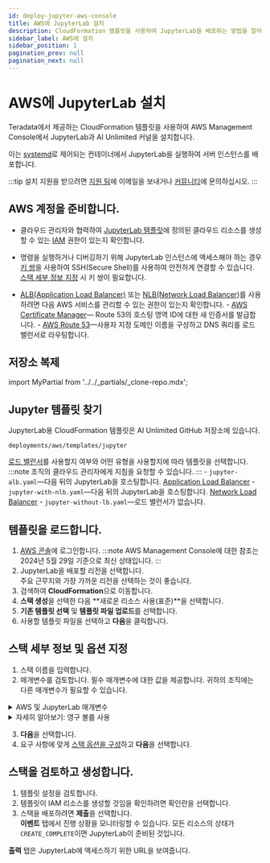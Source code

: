 ```yaml
---
id: deploy-jupyter-aws-console
title: AWS에 JupyterLab 설치
description: CloudFormation 템플릿을 사용하여 JupyterLab을 배포하는 방법을 알아보십시오.
sidebar_label: AWS에 설치
sidebar_position: 1
pagination_prev: null
pagination_next: null
---
```


# AWS에 JupyterLab 설치

Teradata에서 제공하는 CloudFormation 템플릿을 사용하여 AWS Management Console에서 JupyterLab과 AI Unlimited 커널을 설치합니다. 

이는 [systemd](../../glossary.md#systemd)로 제어되는 컨테이너에서 JupyterLab을 실행하여 서버 인스턴스를 배포합니다.

:::tip
설치 지원을 받으려면 <a href="mailto:aiunlimited.support@Teradata.com">지원 팀</a>에 이메일을 보내거나 [커뮤니티](https://support.teradata.com/community?id=community_forum&sys_id=b0aba91597c329d0e6d2bd8c1253affa)에 문의하십시오.
:::

## AWS 계정을 준비합니다.

- 클라우드 관리자와 협력하여 [JupyterLab 템플릿](https://github.com/Teradata/ai-unlimited/tree/develop/deployments/aws/templates/jupyter)에 정의된 클라우드 리소스를 생성할 수 있는 [IAM](https://aws.amazon.com/iam/) 권한이 있는지 확인합니다.

- 명령을 실행하거나 디버깅하기 위해 JupyterLab 인스턴스에 액세스해야 하는 경우 [키 쌍](https://docs.aws.amazon.com/AWSEC2/latest/UserGuide/ec2-key-pairs.html)을 사용하여 SSH(Secure Shell)를 사용하여 안전하게 연결할 수 있습니다. [스택 세부 정보 지정](#specify-stack-details-and-options) 시 키 쌍이 필요합니다.
  
- [ALB(Application Load Balancer)](https://docs.aws.amazon.com/elasticloadbalancing/latest/application/application-load-balancer-getting-started.html) 또는 [NLB(Network Load Balancer)](https://docs.aws.amazon.com/elasticloadbalancing/latest/network/network-load-balancer-getting-started.html)를 사용하려면 다음 AWS 서비스를 관리할 수 있는 권한이 있는지 확인합니다.
	\- [AWS Certificate Manager](https://docs.aws.amazon.com/acm/)— Route 53의 호스팅 영역 ID에 대한 새 인증서를 발급합니다.
	\- [AWS Route 53](https://docs.aws.amazon.com/Route53/latest/DeveloperGuide/Welcome.html)—사용자 지정 도메인 이름을 구성하고 DNS 쿼리를 로드 밸런서로 라우팅합니다.


## 저장소 복제

import MyPartial from '../../_partials/_clone-repo.mdx';

<MyPartial />


## Jupyter 템플릿 찾기

JupyterLab용 CloudFormation 템플릿은 AI Unlimited GitHub 저장소에 있습니다.

`deployments/aws/templates/jupyter`

[로드 밸런서](../../glossary.md#load-balancer)를 사용할지 여부와 어떤 유형을 사용할지에 따라 템플릿을 선택합니다.
:::note
조직의 클라우드 관리자에게 지침을 요청할 수 있습니다.
:::
    \- `jupyter-alb.yaml`—다음 뒤의 JupyterLab을 호스팅합니다. [Application Load Balancer](../../glossary.md#application-load-balancer)
    \- `jupyter-with-nlb.yaml`—다음 뒤의 JupyterLab을 호스팅합니다. [Network Load Balancer](../../glossary.md#network-load-balancer)
    \- `jupyter-without-lb.yaml`—로드 밸런서가 없습니다.


## 템플릿을 로드합니다.	

1. [AWS 콘솔](https://aws.amazon.com)에 로그인합니다.
   :::note
   AWS Management Console에 대한 참조는 2024년 5월 29일 기준으로 최신 상태입니다.
   :::
2. JupyterLab을 배포할 리전을 선택합니다.<br/>
   주요 근무지와 가장 가까운 리전을 선택하는 것이 좋습니다.
3. 검색하여 **CloudFormation**으로 이동합니다.
4. **스택 생성**을 선택한 다음 **새로운 리소스 사용(표준)**을 선택합니다.
5. **기존 템플릿 선택** 및 **템플릿 파일 업로드**를 선택합니다.
6. 사용할 템플릿 파일을 선택하고 **다음**을 클릭합니다.


## 스택 세부 정보 및 옵션 지정

1. 스택 이름을 입력합니다.
2. 매개변수를 검토합니다. 필수 매개변수에 대한 값을 제공합니다. 귀하의 조직에는 다른 매개변수가 필요할 수 있습니다.

<details>

<summary>AWS 및 JupyterLab 매개변수</summary>

| 매개변수 | 설명 | 노트 
|---------|-------------|-----------|
| InstanceType | 서비스에 사용하려는 EC2 인스턴스 유형입니다. | 필수 사항(기본값 제공)<br/>기본값: t3.small<br/>비용을 절감하려면 기본 인스턴스 유형을 사용하는 것이 좋습니다. |
| RootVolumeSize | 인스턴스에 연결하려는 루트 디스크의 크기(GB)입니다. | 필수 사항(기본값 제공)<br/>기본값: 8<br/>8~1000 사이의 값을 지원합니다. |
| TerminationProtection | 인스턴스 종료 보호를 활성화합니다. | 필수 사항(기본값 제공)<br/>기본값: false |
|IamRole | CloudFormation에서 새로운 IAM 역할을 만들어야 하는지 아니면 기존 역할을 사용해야 하는지 지정합니다. | 필수 사항(기본값 제공)<br/>기본값: 신규<br/>지원되는 옵션은 다음과 같습니다. 신규 또는 기존 |
|IamRoleName | 인스턴스에 할당할 IAM 역할의 이름으로, 기존 IAM 역할이거나 새로 생성된 IAM 역할일 수 있습니다. | 선택 사항(기본값 제공)<br/>기본값: ai-unlimited-iam-role<br/>새 IAM 역할의 이름을 지정하는 경우 CloudFormation에 CAPABILITY_NAMED_IAM 기능이 필요합니다. 자동 생성된 이름을 사용하려면 이 값을 비워 둡니다. |
|IamPermissions<br/>Boundary | 인스턴스에 할당된 IAM 역할과 연결할 IAM 권한 경계의 ARN입니다.| 선택 사항<br/>기본값: NA|
|AvailabilityZone | 인스턴스를 배포할 가용성 영역입니다. | 필수 사항<br/>기본값: NA<br/>값은 서브넷, 기존 볼륨의 영역과 일치해야 하며 인스턴스 유형은 선택한 영역에서 사용할 수 있어야 합니다. |
|LoadBalancing		|인스턴스에 NLB를 통해 액세스할지 여부를 지정합니다. | 필수 사항(기본값 제공)<br/>기본값: NetworkLoadBalancer<br/>지원되는 옵션은 다음과 같습니다. NetworkLoadBalancer 또는 없음 |
|LoadBalancerScheme	| 로드 밸런서를 사용하는 경우 이 필드는 인스턴스에 인터넷에서 액세스할 수 있는지 아니면 VPC 내에서만 액세스할 수 있는지 여부를 지정합니다. | 선택 사항(기본값 제공)<br/>기본값: Internet-facing<br/> Internet-facing 로드 밸런서의 DNS 이름은 노드의 공용 IP 주소로 공개적으로 확인 가능합니다. 따라서 Internet-facing 로드 밸런서는 인터넷을 통해 클라이언트의 요청을 라우팅할 수 있습니다. 내부 로드 밸런서의 노드는 개인 IP 주소만 갖습니다. 내부 로드 밸런서의 DNS 이름은 노드의 개인 IP 주소로 공개적으로 확인 가능합니다. 따라서 내부 로드 밸런서는 로드 밸런서의 VPC에 액세스할 수 있는 클라이언트의 요청을 라우팅할 수 있습니다.|
|Private	|서비스가 공용 IP가 없는 개인 네트워크에 배포되는지 여부를 지정합니다.| 필수 사항<br/>기본값: false<br/>관리자가 있는 서브넷에서 `공용 IPv4 주소 자동 할당 활성화` 옵션을 선택했는지 확인합니다. 이 옵션을 선택하지 않으면 설치가 실패할 수 있습니다.|
|Session	|AWS Session Manager를 사용하여 인스턴스에 액세스할 수 있는지 여부를 지정합니다.| 필수 사항<br/>기본값: false |
|Vpc		|인스턴스를 배포할 네트워크입니다.|필수 사항<br/>기본값: NA|
|Subnet	|인스턴스를 배포하려는 하위 네트워크입니다. |필수 사항<br/>기본값: NA<br/>서브넷은 선택한 가용성 영역에 있어야 합니다.|
|KeyName		|인스턴스가 시작된 후 인스턴스에 안전하게 연결할 수 있는 공용/개인 키 쌍입니다. AWS 계정을 만들 때 선호하는 리전에서 만드는 키 쌍입니다.| 선택 사항<br/>기본값: NA<br/>SSH 키를 포함하지 않으려면 이 필드를 비워둡니다.|
|AccessCIDR	|인스턴스에 액세스할 수 있는 CIDR IP 주소 범위입니다.| 선택 사항<br/>기본값: NA<br/>이 값을 신뢰할 수 있는 IP 범위로 설정하는 것이 좋습니다. 사용자 지정 보안 그룹 수신 규칙을 만들지 않는 한 AccessCIDR, PrefixList 또는 SecurityGroup 중 하나 이상을 정의하여 인바운드 트래픽을 허용합니다.|
|PrefixList			| 인스턴스와 통신하는 데 사용할 수 있는 접두사 목록입니다. 동일한 정책 시행이 필요한 IP 주소 범위 세트를 정의하는 CIDR 블록의 컬렉션입니다. | 선택 사항<br/>기본값: NA<br/>사용자 지정 보안 그룹 수신 규칙을 만들지 않는 한 AccessCIDR, PrefixList 또는 SecurityGroup 중 하나 이상을 정의하여 인바운드 트래픽을 허용합니다.|
|SecurityGroup	|인스턴스에 대한 인바운드 및 아웃바운드 트래픽을 제어하는 가상 방화벽입니다.| 선택 사항<br/>기본값: NA<br/>인스턴스에 액세스할 수 있는 프로토콜, 포트 및 IP 주소 또는 CIDR 블록을 지정하는 규칙 세트로 구현됩니다. 사용자 지정 보안 그룹 수신 규칙을 만들지 않는 한 AccessCIDR, PrefixList 또는 SecurityGroup 중 하나 이상을 정의하여 인바운드 트래픽을 허용합니다.|
|UsePersistentVolume| 데이터를 저장하기 위해 새 영구 볼륨을 사용할지 기존 영구 볼륨을 사용할지 지정합니다. 매개변수 섹션 아래의 *자세히 알아보기: 영구 볼륨 사용*을 참조하십시오. |선택 사항(기본값 제공)<br/>기본값: 신규<br/>지원되는 옵션은 사용 사례에 따라 새 영구 볼륨 또는 기존 영구 볼륨입니다.|
|PersistentVolumeSize	|인스턴스에 연결할 수 있는 영구 볼륨의 크기(GB)입니다.|필수 사항(기본값 제공)<br/>기본값: 20<br/>8~1000 사이의 값을 지원합니다.|
|ExistingPersistent<br/>VolumeId		|인스턴스에 연결할 수 있는 기존 영구 볼륨의 ID입니다.| UsePersistentVolume이 기존으로 설정된 경우 필수 사항<br/>기본값: NA<br/>영구 볼륨은 AI Unlimited 인스턴스와 동일한 가용성 영역에 있어야 합니다.|
|PersistentVolume<br/>DeletionPolicy		|CloudFormation 배포를 삭제할 때의 영구 볼륨 동작입니다.| 필수 사항(기본값 제공)<br/>기본값: 유지<br/>지원되는 옵션은 다음과 같습니다. 삭제, 유지, RetainExceptOnCreate 및 스냅샷.|
|LatestAmiId	|AMI의 최신 버전을 가리키는 이미지의 ID입니다. 이 값은 SSM 조회에 사용됩니다.|필수 사항(기본값 제공)<br/>기본값: NA<br/>이 배포는 사용 가능한 최신 ami-amazon-linux-latest/amzn2-ami-hvm-x86_64-gp2 이미지를 사용합니다.<br/>중요: 이 값을 변경하면 스택이 손상될 수 있습니다.|
| JupyterHttpPort | JupyterLab 서비스 UI에 액세스하는 포트입니다. | 필수 사항(기본값 제공)<br/>기본값: 8888|
| JupyterVersion | 배포하려는 JupyterLab 버전입니다. | 필수 사항(기본값 제공)<br/>기본값: 최신<br/>값은 컨테이너 버전 태그입니다(예: 최신). |
| JupyterToken | UI에서 JupyterLab에 액세스하는 데 사용되는 토큰 또는 비밀번호입니다. | 필수 사항<br/>기본값: NA<br/>토큰은 문자로 시작해야 하며 영숫자만 포함해야 합니다. 허용되는 패턴은 ^[a-zA-Z][a-zA-Z0-9-]*입니다. |
</details>

<details>

<summary>자세히 알아보기: 영구 볼륨 사용</summary>

JupyterLab 인스턴스는 컨테이너에서 실행되고 인스턴스의 루트 볼륨에 있는 데이터베이스에 구성 데이터를 저장합니다. 인스턴스를 종료, 다시 시작 또는 스냅샷하고 다시 시작해도 이 데이터가 유지됩니다. 

영구 볼륨은 컨테이너화된 애플리케이션의 데이터를 해당 애플리케이션이 실행되는 컨테이너, 포드 또는 노드의 수명을 넘어 저장합니다. 

**영구 볼륨 없음**

컨테이너, 포드 또는 노드가 충돌하거나 종료되면 JupyterLab 구성 데이터가 손실됩니다. 새로운 JupyterLab 인스턴스를 배포할 수 있지만 손실된 인스턴스와 동일한 상태로는 배포할 수 없습니다.

**영구 볼륨 사용**

컨테이너, 포드 또는 노드가 충돌하거나 종료되고 JupyterLab 구성 데이터가 영구 볼륨에 저장된 경우 손실된 인스턴스와 동일한 구성을 갖는 새 JupyterLab 인스턴스를 배포할 수 있습니다.

**예**

1. JupyterLab을 배포하고 다음 매개변수를 포함합니다.
   - `UsePersistentVolume`: **신규**
   - `PersistentVolumeDeletionPolicy`: **유지**
3. 스택을 생성한 후 **출력** 탭에서 `volume-id`를 기록해 둡니다.
4. JupyterLab을 사용합니다.
5. JupyterLab 인스턴스가 손실된 경우 JupyterLab을 다시 배포하고 다음 매개변수를 포함합니다.
   - `UsePersistentVolume`: **신규**
   - `PersistentVolumeDeletionPolicy`: **유지** 
   - `ExistingPersistentVolumeId`: 2단계에서 기록한 값
   
 새로운 JupyterLab 인스턴스는 손실된 인스턴스와 동일한 구성을 갖습니다.

</details>

3. **다음**을 선택합니다.
4. 요구 사항에 맞게 [스택 옵션을 구성](https://docs.aws.amazon.com/AWSCloudFormation/latest/UserGuide/cfn-console-add-tags.html)하고 **다음**을 선택합니다. 


## 스택을 검토하고 생성합니다.

1. 템플릿 설정을 검토합니다. 
2. 템플릿이 IAM 리소스를 생성할 것임을 확인하려면 확인란을 선택합니다. 
3. 스택을 배포하려면 **제출**을 선택합니다.<br />
**이벤트** 탭에서 진행 상황을 모니터링할 수 있습니다. 모든 리소스의 상태가 `CREATE_COMPLETE`이면 JupyterLab이 준비된 것입니다. 

**출력** 탭은 JupyterLab에 액세스하기 위한 URL을 보여줍니다.



